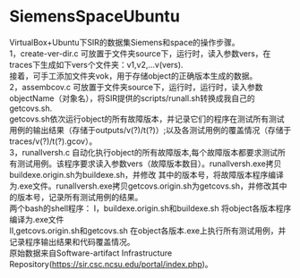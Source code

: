 # SiemensSpaceUbuntu
VirtualBox+Ubuntu下SIR的数据集Siemens和space的操作步骤。  
1，create-ver-dir.c 可放置于文件夹source下，运行时，读入参数vers，在traces下生成如下vers个文件夹：v1,v2,...v(vers).  
    接着，可手工添加文件夹vok，用于存储object的正确版本生成的数据。  
2，assembcov.c 可放置于文件夹source下，运行时，运行时，读入参数objectName（对象名），将SIR提供的scripts/runall.sh转换成我自己的getcovs.sh.  
   getcovs.sh依次运行object的所有故障版本，并记录它们的程序在测试所有测试用例的输出结果（存储于outputs/v(?)/t(?)）;以及各测试用例的覆盖情况（存储于traces/v(?)/t(?).gcov）。  
3，runallversh.c 自动化执行object的所有故障版本,每个故障版本都要求测试所有测试用例。该程序要求读入参数vers（故障版本数目）。runallversh.exe拷贝buildexe.origin.sh为buildexe.sh，并修改       其中的版本号，将故障版本程序编译为.exe文件。runallversh.exe拷贝getcovs.origin.sh为getcovs.sh，并修改其中的版本号，记录所有测试用例的结果。  
两个bash的shell程序：
I，buildexe.origin.sh和buildexe.sh 将object各版本程序编译为.exe文件  
II,getcovs.origin.sh和getcovs.sh   在object各版本.exe上执行所有测试用例，并记录程序输出结果和代码覆盖情况。  
原始数据来自Software-artifact Infrastructure Repository(https://sir.csc.ncsu.edu/portal/index.php)。
